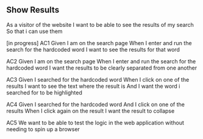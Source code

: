 ## Show Results

As a visitor of the website
I want to be able to see the results of my search
So that i can use them

[in progress]
AC1
Given I am on the search page
When I enter and run the search for the hardcoded word
I want to see the results for that word

AC2
Given I am on the search page
When I enter and run the search for the hardcoded word
I want the results to be clearly separated from one another

AC3
Given I searched for the hardcoded word
When I click on one of the results
I want to see the text where the result is
And I want the word i searched for to be highlighted

AC4
Given I searched for the hardcoded word
And I click on one of the results
When I click again on the result
I want the result to collapse

AC5
We want to be able to test the logic in the web application without needing to spin up a browser